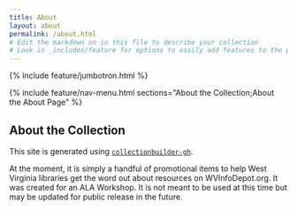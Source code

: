 ```yaml
---
title: About
layout: about
permalink: /about.html
# Edit the markdown on in this file to describe your collection
# Look in _includes/feature for options to easily add features to the page
---
```


{% include feature/jumbotron.html %}

{% include feature/nav-menu.html sections="About the Collection;About the About Page" %}

## About the Collection

This site is generated using [`collectionbuilder-gh`](https://collectionbuilding.github.io/gh/).

At the moment, it is simply a handful of promotional items to help West Virginia libraries get the word out about resources on WVInfoDepot.org. It was created for an ALA Workshop. It is not meant to be used at this time but may be updated for public release in the future.
